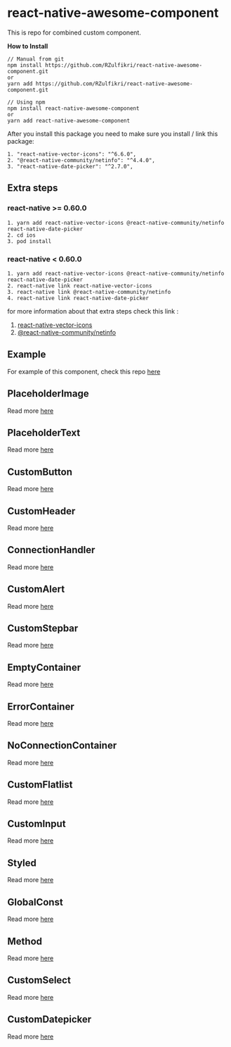 # react-native-awesome-component

This is repo for combined custom component.

**How to Install**

```
// Manual from git
npm install https://github.com/RZulfikri/react-native-awesome-component.git
or
yarn add https://github.com/RZulfikri/react-native-awesome-component.git

// Using npm
npm install react-native-awesome-component
or
yarn add react-native-awesome-component
```

After you install this package you need to make sure you install / link this package:

```
1. "react-native-vector-icons": "^6.6.0",
2. "@react-native-community/netinfo": "^4.4.0",
3. "react-native-date-picker": "^2.7.0",
```

## Extra steps

### react-native >= 0.60.0

```
1. yarn add react-native-vector-icons @react-native-community/netinfo react-native-date-picker
2. cd ios
3. pod install
```

### react-native < 0.60.0

```
1. yarn add react-native-vector-icons @react-native-community/netinfo react-native-date-picker
2. react-native link react-native-vector-icons
3. react-native link @react-native-community/netinfo
4. react-native link react-native-date-picker
```

for more information about that extra steps check this link :

1. [react-native-vector-icons](https://github.com/oblador/react-native-vector-icons)
2. [@react-native-community/netinfo](https://github.com/react-native-community/react-native-netinfo)

## Example

For example of this component, check this repo [here](https://github.com/RZulfikri/VsIgnite/tree/example/awesome-component)

## PlaceholderImage

Read more [here](./doc/placeholder-image.md)

## PlaceholderText

Read more [here](./doc/placeholder-text.md)

## CustomButton

Read more [here](./doc/custom-button.md)

## CustomHeader

Read more [here](./doc/custom-header.md)

## ConnectionHandler

Read more [here](./doc/connection-handler.md)

## CustomAlert

Read more [here](./doc/custom-alert.md)

## CustomStepbar

Read more [here](./doc/custom-step-bar.md)

## EmptyContainer

Read more [here](./doc/empty-container.md)

## ErrorContainer

Read more [here](./doc/error-container.md)

## NoConnectionContainer

Read more [here](./doc/no-connection-container.md)

## CustomFlatlist

Read more [here](./doc/custom-flatlist.md)

## CustomInput

Read more [here](./doc/custom-input.md)

## Styled

Read more [here](./doc/styled.md)

## GlobalConst

Read more [here](./doc/global-const.md)

## Method

Read more [here](./doc/method.md)

## CustomSelect

Read more [here](./doc/custom-select.md)

## CustomDatepicker

Read more [here](./doc/custom-datepicker.md)

